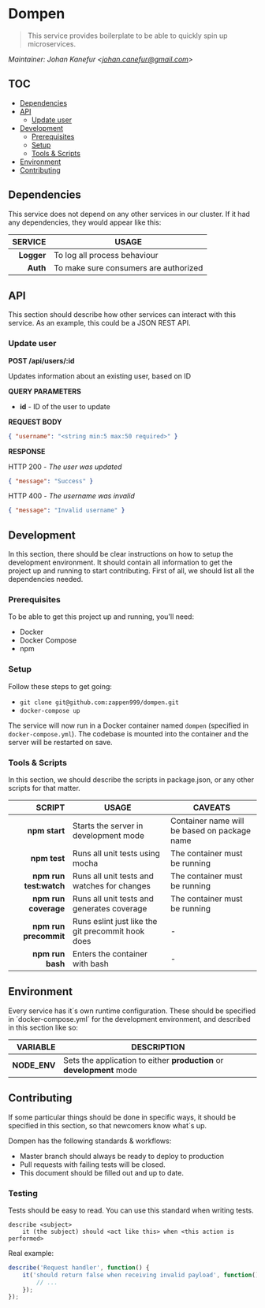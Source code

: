 # Dompen
> This service provides boilerplate to be able to quickly spin up
microservices.

*Maintainer: Johan Kanefur &lt;johan.canefur@gmail.com&gt;*

## TOC
<!-- TOC depthFrom:2 depthTo:6 withLinks:1 updateOnSave:1 orderedList:0 -->

- [Dependencies](#dependencies)
- [API](#api)
	- [Update user](#update-user)
- [Development](#development)
	- [Prerequisites](#prerequisites)
	- [Setup](#setup)
	- [Tools & Scripts](#tools-scripts)
- [Environment](#environment)
- [Contributing](#contributing)

<!-- /TOC -->

## Dependencies
This service does not depend on any other services in our cluster. If it had
any dependencies, they would appear like this:

| **SERVICE** | **USAGE**                            |
|------------:|--------------------------------------|
|**Logger**   |To log all process behaviour          |
|**Auth**     |To make sure consumers are authorized |


## API
This section should describe how other services can interact with this service.
As an example, this could be a JSON REST API.

### Update user
**POST /api/users/:id**

Updates information about an existing user, based on ID

**QUERY PARAMETERS**
* **id** - ID of the user to update

**REQUEST BODY**
```json
{ "username": "<string min:5 max:50 required>" }
```

**RESPONSE**

HTTP 200 - *The user was updated*
```json
{ "message": "Success" }
```

HTTP 400 - *The username was invalid*
```json
{ "message": "Invalid username" }
```

## Development
In this section, there should be clear instructions on how to setup the
development environment. It should contain all information to get the
project up and running to start contributing. First of all, we should list
all the dependencies needed.

### Prerequisites
To be able to get this project up and running, you'll need:
* Docker
* Docker Compose
* npm

### Setup
Follow these steps to get going:
* `git clone git@github.com:zappen999/dompen.git`
* `docker-compose up`

The service will now run in a Docker container named `dompen`
(specified in `docker-compose.yml`). The codebase is mounted into the container
and the server will be restarted on save.

### Tools & Scripts
In this section, we should describe the scripts in package.json, or any other
scripts for that matter.

| **SCRIPT**            | **USAGE**                                          | **CAVEATS**
|----------------------:|----------------------------------------------------|-------------
|**npm start**          |Starts the server in development mode               |Container name will be based on package name
|**npm test**           |Runs all unit tests using mocha                     |The container must be running
|**npm run test:watch** |Runs all unit tests and watches for changes         |The container must be running
|**npm run coverage**   |Runs all unit tests and generates coverage          |The container must be running
|**npm run precommit**  |Runs eslint just like the git precommit hook does   |-
|**npm run bash**       |Enters the container with bash                      |-

## Environment
Every service has it´s own runtime configuration. These should be specified in
´docker-compose.yml´ for the development environment, and described in this
section like so:

| **VARIABLE** | **DESCRIPTION**                                                      |
|-------------:|----------------------------------------------------------------------|
|**NODE_ENV**  |Sets the application to either **production** or **development** mode |

## Contributing
If some particular things should be done in specific ways, it should be
specified in this section, so that newcomers know what´s up.

Dompen has the following standards & workflows:
* Master branch should always be ready to deploy to production
* Pull requests with failing tests will be closed.
* This document should be filled out and up to date.

### Testing
Tests should be easy to read. You can use this standard when writing tests.

```
describe <subject>
	it (the subject) should <act like this> when <this action is performed>
```

Real example:

```js
describe('Request handler', function() {
	it('should return false when receiving invalid payload', function() {
		// ...
	});
});
```
